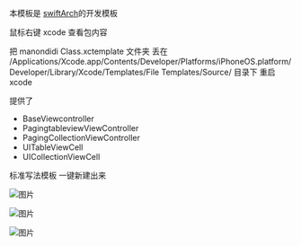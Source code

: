 本模板是 [swiftArch](https://github.com/manondidi/swiftArch "swiftArch")的开发模板



鼠标右键  xcode  查看包内容

把  manondidi Class.xctemplate 文件夹 丢在 /Applications/Xcode.app/Contents/Developer/Platforms/iPhoneOS.platform/Developer/Library/Xcode/Templates/File Templates/Source/
目录下 重启 xcode

 提供了 
 
 * BaseViewcontroller
 * PagingtableviewViewController
 * PagingCollectionViewController
 * UITableViewCell
 * UICollectionViewCell  

 
 
 
     
     
      
 标准写法模板 一键新建出来





![图片](https://raw.githubusercontent.com/manondidi/swiftArchTemplate/master/sc1.png)




![图片](https://raw.githubusercontent.com/manondidi/swiftArchTemplate/master/sc2.png)



![图片](https://raw.githubusercontent.com/manondidi/swiftArchTemplate/master/sc3.png)
